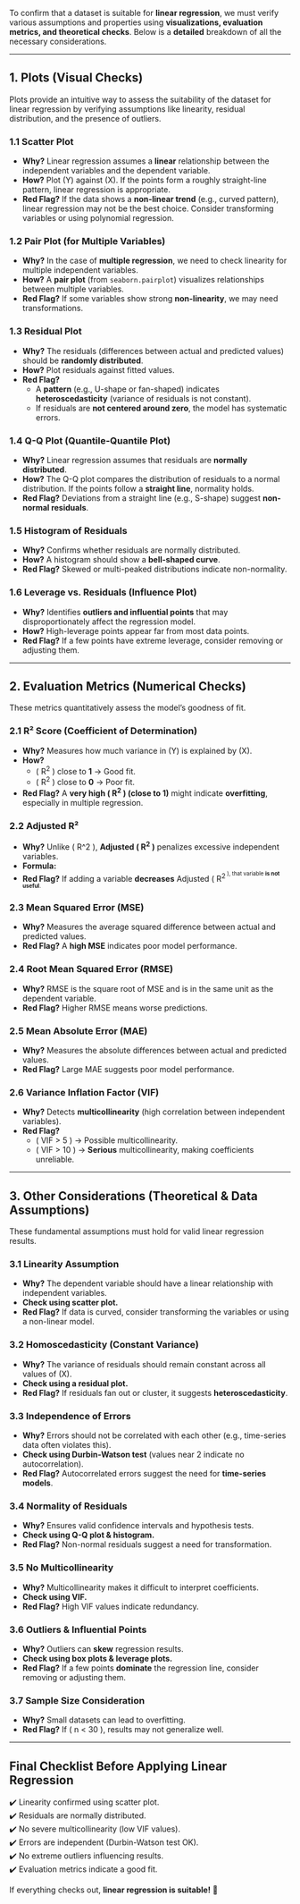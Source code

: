 To confirm that a dataset is suitable for **linear regression**, we must verify various assumptions and properties using **visualizations, evaluation metrics, and theoretical checks**. Below is a **detailed** breakdown of all the necessary considerations.  

---

## **1. Plots (Visual Checks)**
Plots provide an intuitive way to assess the suitability of the dataset for linear regression by verifying assumptions like linearity, residual distribution, and the presence of outliers.

### **1.1 Scatter Plot**
- **Why?** Linear regression assumes a **linear** relationship between the independent variables  and the dependent variable.  
- **How?** Plot \(Y\) against \(X\). If the points form a roughly straight-line pattern, linear regression is appropriate.  
- **Red Flag?** If the data shows a **non-linear trend** (e.g., curved pattern), linear regression may not be the best choice. Consider transforming variables or using polynomial regression.

### **1.2 Pair Plot (for Multiple Variables)**
- **Why?** In the case of **multiple regression**, we need to check linearity for multiple independent variables.  
- **How?** A **pair plot** (from `seaborn.pairplot`) visualizes relationships between multiple variables.
- **Red Flag?** If some variables show strong **non-linearity**, we may need transformations.

### **1.3 Residual Plot**
- **Why?** The residuals (differences between actual and predicted values) should be **randomly distributed**.  
- **How?** Plot residuals against fitted values.  
- **Red Flag?**  
  - A **pattern** (e.g., U-shape or fan-shaped) indicates **heteroscedasticity** (variance of residuals is not constant).
  - If residuals are **not centered around zero**, the model has systematic errors.

### **1.4 Q-Q Plot (Quantile-Quantile Plot)**
- **Why?** Linear regression assumes that residuals are **normally distributed**.  
- **How?** The Q-Q plot compares the distribution of residuals to a normal distribution. If the points follow a **straight line**, normality holds.
- **Red Flag?** Deviations from a straight line (e.g., S-shape) suggest **non-normal residuals**.

### **1.5 Histogram of Residuals**
- **Why?** Confirms whether residuals are normally distributed.  
- **How?** A histogram should show a **bell-shaped curve**.  
- **Red Flag?** Skewed or multi-peaked distributions indicate non-normality.

### **1.6 Leverage vs. Residuals (Influence Plot)**
- **Why?** Identifies **outliers and influential points** that may disproportionately affect the regression model.  
- **How?** High-leverage points appear far from most data points.  
- **Red Flag?** If a few points have extreme leverage, consider removing or adjusting them.

---

## **2. Evaluation Metrics (Numerical Checks)**
These metrics quantitatively assess the model’s goodness of fit.

### **2.1 R² Score (Coefficient of Determination)**
- **Why?** Measures how much variance in \(Y\) is explained by \(X\).  
- **How?**  
  - \( R<sup>2</sup> \) close to **1** → Good fit.  
  - \( R<sup>2</sup> \) close to **0** → Poor fit.  
- **Red Flag?** A **very high \( R<sup>2</sup> \) (close to 1)** might indicate **overfitting**, especially in multiple regression.

### **2.2 Adjusted R²**
- **Why?** Unlike \( R^2 \), **Adjusted \( R<sup>2</sup> \)** penalizes excessive independent variables.  
- **Formula:**  
- **Red Flag?** If adding a variable **decreases** Adjusted \( R<sup>2<sup> \), that variable **is not useful**.

### **2.3 Mean Squared Error (MSE)**
- **Why?** Measures the average squared difference between actual and predicted values.  
- **Red Flag?** A **high MSE** indicates poor model performance.

### **2.4 Root Mean Squared Error (RMSE)**
- **Why?** RMSE is the square root of MSE and is in the same unit as the dependent variable.  
- **Red Flag?** Higher RMSE means worse predictions.

### **2.5 Mean Absolute Error (MAE)**
- **Why?** Measures the absolute differences between actual and predicted values.  
- **Red Flag?** Large MAE suggests poor model performance.

### **2.6 Variance Inflation Factor (VIF)**
- **Why?** Detects **multicollinearity** (high correlation between independent variables).  
- **Red Flag?**  
  - \( VIF > 5 \) → Possible multicollinearity.  
  - \( VIF > 10 \) → **Serious** multicollinearity, making coefficients unreliable.

---

## **3. Other Considerations (Theoretical & Data Assumptions)**
These fundamental assumptions must hold for valid linear regression results.

### **3.1 Linearity Assumption**
- **Why?** The dependent variable should have a linear relationship with independent variables.
- **Check using scatter plot.**
- **Red Flag?** If data is curved, consider transforming the variables or using a non-linear model.

### **3.2 Homoscedasticity (Constant Variance)**
- **Why?** The variance of residuals should remain constant across all values of \(X\).
- **Check using a residual plot.**
- **Red Flag?** If residuals fan out or cluster, it suggests **heteroscedasticity**.

### **3.3 Independence of Errors**
- **Why?** Errors should not be correlated with each other (e.g., time-series data often violates this).
- **Check using Durbin-Watson test** (values near 2 indicate no autocorrelation).
- **Red Flag?** Autocorrelated errors suggest the need for **time-series models**.

### **3.4 Normality of Residuals**
- **Why?** Ensures valid confidence intervals and hypothesis tests.
- **Check using Q-Q plot & histogram.**
- **Red Flag?** Non-normal residuals suggest a need for transformation.

### **3.5 No Multicollinearity**
- **Why?** Multicollinearity makes it difficult to interpret coefficients.
- **Check using VIF.**
- **Red Flag?** High VIF values indicate redundancy.

### **3.6 Outliers & Influential Points**
- **Why?** Outliers can **skew** regression results.
- **Check using box plots & leverage plots.**
- **Red Flag?** If a few points **dominate** the regression line, consider removing or adjusting them.

### **3.7 Sample Size Consideration**
- **Why?** Small datasets can lead to overfitting.
- **Red Flag?** If \( n < 30 \), results may not generalize well.

---

## **Final Checklist Before Applying Linear Regression**
✔️ Linearity confirmed using scatter plot.  
✔️ Residuals are normally distributed.  
✔️ No severe multicollinearity (low VIF values).  
✔️ Errors are independent (Durbin-Watson test OK).  
✔️ No extreme outliers influencing results.  
✔️ Evaluation metrics indicate a good fit.  

If everything checks out, **linear regression is suitable!** 🚀
